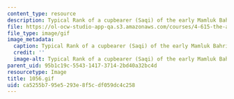```yaml
---
content_type: resource
description: Typical Rank of a cupbearer (Saqi) of the early Mamluk Bahri period.
file: https://ol-ocw-studio-app-qa.s3.amazonaws.com/courses/4-615-the-architecture-of-cairo-spring-2002/ca5255b795e5293e8f5cdf059dc4c258_1056.gif
file_type: image/gif
image_metadata:
  caption: Typical Rank of a cupbearer (Saqi) of the early Mamluk Bahri period.
  credit: ''
  image-alt: Typical Rank of a cupbearer (Saqi) of the early Mamluk Bahri period.
parent_uid: 95b1c19c-5543-1417-3714-2bd40a32bc4d
resourcetype: Image
title: 1056.gif
uid: ca5255b7-95e5-293e-8f5c-df059dc4c258
---
```

